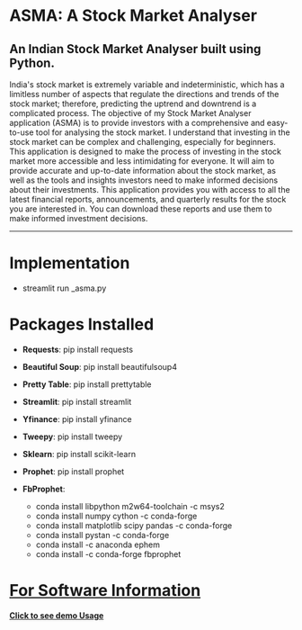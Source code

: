 # ASMA: A Stock Market Analyser
An Indian Stock Market Analyser built using Python.
---
<p> India's stock market is extremely variable and indeterministic, which has a limitless number of aspects that regulate the directions and trends of the stock market; therefore, predicting the uptrend and downtrend is a complicated process.
The objective of my Stock Market Analyser application (ASMA) is to provide investors with a comprehensive and easy-to-use tool for analysing the stock market. I understand that investing in the stock market can be complex and challenging, especially for beginners. This application is designed to make the process of investing in the stock market more accessible and less intimidating for everyone. It will aim to provide accurate and up-to-date information about the stock market, as well as the tools and insights investors need to make informed decisions about their investments.
This application provides you with access to all the latest financial reports, announcements, and quarterly results for the stock you are interested in. You can download these reports and use them to make informed investment decisions.</p>

---

# Implementation
- streamlit run _asma.py

# Packages Installed

- **Requests**: pip install requests
- **Beautiful Soup**: pip install beautifulsoup4
- **Pretty Table**: pip install prettytable
- **Streamlit**: pip install streamlit
- **Yfinance**: pip install yfinance
- **Tweepy**: pip install tweepy
- **Sklearn**: pip install scikit-learn
- **Prophet**: pip install prophet

- **FbProphet**:
  - conda install libpython m2w64-toolchain -c msys2
  - conda install numpy cython -c conda-forge
  - conda install matplotlib scipy pandas -c conda-forge
  - conda install pystan -c conda-forge
  - conda install -c anaconda ephem
  - conda install -c conda-forge fbprophet


# [For Software Information](https://github.com/RahulRoy-rsp/ASMA-A-Stock-Market-Analyser/blob/main/Softwares/sofwares.md)

[**Click to see demo Usage**](https://github.com/RahulRoy-rsp/ASMA-A-Stock-Market-Analyser/blob/main/demoUsage.md)
